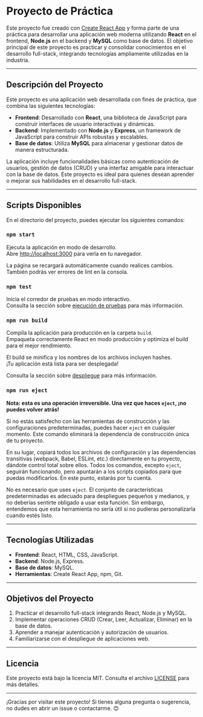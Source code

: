# Proyecto de Práctica

Este proyecto fue creado con [Create React App](https://github.com/facebook/create-react-app) y forma parte de una práctica para desarrollar una aplicación web moderna utilizando **React** en el frontend, **Node.js** en el backend y **MySQL** como base de datos. El objetivo principal de este proyecto es practicar y consolidar conocimientos en el desarrollo full-stack, integrando tecnologías ampliamente utilizadas en la industria.

---

## Descripción del Proyecto

Este proyecto es una aplicación web desarrollada con fines de práctica, que combina las siguientes tecnologías:

- **Frontend**: Desarrollado con **React**, una biblioteca de JavaScript para construir interfaces de usuario interactivas y dinámicas.
- **Backend**: Implementado con **Node.js** y **Express**, un framework de JavaScript para construir APIs robustas y escalables.
- **Base de datos**: Utiliza **MySQL** para almacenar y gestionar datos de manera estructurada.

La aplicación incluye funcionalidades básicas como autenticación de usuarios, gestión de datos (CRUD) y una interfaz amigable para interactuar con la base de datos. Este proyecto es ideal para quienes desean aprender o mejorar sus habilidades en el desarrollo full-stack.

---

## Scripts Disponibles

En el directorio del proyecto, puedes ejecutar los siguientes comandos:

### `npm start`

Ejecuta la aplicación en modo de desarrollo.\
Abre [http://localhost:3000](http://localhost:3000) para verla en tu navegador.

La página se recargará automáticamente cuando realices cambios.\
También podrás ver errores de lint en la consola.

### `npm test`

Inicia el corredor de pruebas en modo interactivo.\
Consulta la sección sobre [ejecución de pruebas](https://facebook.github.io/create-react-app/docs/running-tests) para más información.

### `npm run build`

Compila la aplicación para producción en la carpeta `build`.\
Empaqueta correctamente React en modo producción y optimiza el build para el mejor rendimiento.

El build se minifica y los nombres de los archivos incluyen hashes.\
¡Tu aplicación está lista para ser desplegada!

Consulta la sección sobre [despliegue](https://facebook.github.io/create-react-app/docs/deployment) para más información.

### `npm run eject`

**Nota: esta es una operación irreversible. Una vez que haces `eject`, ¡no puedes volver atrás!**

Si no estás satisfecho con las herramientas de construcción y las configuraciones predeterminadas, puedes hacer `eject` en cualquier momento. Este comando eliminará la dependencia de construcción única de tu proyecto.

En su lugar, copiará todos los archivos de configuración y las dependencias transitivas (webpack, Babel, ESLint, etc.) directamente en tu proyecto, dándote control total sobre ellos. Todos los comandos, excepto `eject`, seguirán funcionando, pero apuntarán a los scripts copiados para que puedas modificarlos. En este punto, estarás por tu cuenta.

No es necesario que uses `eject`. El conjunto de características predeterminadas es adecuado para despliegues pequeños y medianos, y no deberías sentirte obligado a usar esta función. Sin embargo, entendemos que esta herramienta no sería útil si no pudieras personalizarla cuando estés listo.

---

## Tecnologías Utilizadas

- **Frontend**: React, HTML, CSS, JavaScript.
- **Backend**: Node.js, Express.
- **Base de datos**: MySQL.
- **Herramientas**: Create React App, npm, Git.

---

## Objetivos del Proyecto

1. Practicar el desarrollo full-stack integrando React, Node.js y MySQL.
2. Implementar operaciones CRUD (Crear, Leer, Actualizar, Eliminar) en la base de datos.
3. Aprender a manejar autenticación y autorización de usuarios.
4. Familiarizarse con el despliegue de aplicaciones web.

---

## Licencia

Este proyecto está bajo la licencia MIT. Consulta el archivo [LICENSE](LICENSE) para más detalles.

---

¡Gracias por visitar este proyecto! Si tienes alguna pregunta o sugerencia, no dudes en abrir un issue o contactarme. 😊
